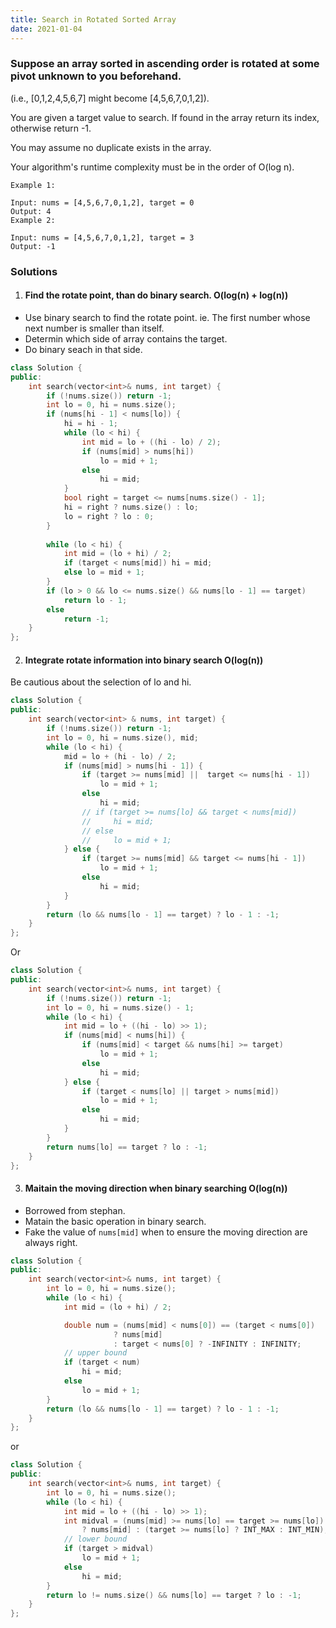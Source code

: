 ```yaml
---
title: Search in Rotated Sorted Array
date: 2021-01-04
---
```

### Suppose an array sorted in ascending order is rotated at some pivot unknown to you beforehand.

(i.e., [0,1,2,4,5,6,7] might become [4,5,6,7,0,1,2]).

You are given a target value to search. If found in the array return its index, otherwise return -1.

You may assume no duplicate exists in the array.

Your algorithm's runtime complexity must be in the order of O(log n).

```
Example 1:

Input: nums = [4,5,6,7,0,1,2], target = 0
Output: 4
Example 2:

Input: nums = [4,5,6,7,0,1,2], target = 3
Output: -1
```

### Solutions

1. #### Find the rotate point, than do binary search. O(log(n) + log(n))

- Use binary search to find the rotate point. ie. The first number whose next number is smaller than itself.
- Determin which side of array contains the target.
- Do binary seach in that side.

```cpp
class Solution {
public:
    int search(vector<int>& nums, int target) {
        if (!nums.size()) return -1;
        int lo = 0, hi = nums.size();
        if (nums[hi - 1] < nums[lo]) {
            hi = hi - 1;
            while (lo < hi) {
                int mid = lo + ((hi - lo) / 2);
                if (nums[mid] > nums[hi])
                    lo = mid + 1;
                else
                    hi = mid;
            }
            bool right = target <= nums[nums.size() - 1];
            hi = right ? nums.size() : lo;
            lo = right ? lo : 0;
        }
        
        while (lo < hi) {
            int mid = (lo + hi) / 2;
            if (target < nums[mid]) hi = mid;
            else lo = mid + 1;
        }
        if (lo > 0 && lo <= nums.size() && nums[lo - 1] == target)
            return lo - 1;
        else
            return -1;
    }
};
```

2. #### Integrate rotate information into binary search O(log(n))

Be cautious about the selection of lo and hi. 

```cpp
class Solution {
public:
    int search(vector<int> & nums, int target) {
        if (!nums.size()) return -1;
        int lo = 0, hi = nums.size(), mid;
        while (lo < hi) {
            mid = lo + (hi - lo) / 2;
            if (nums[mid] > nums[hi - 1]) {
                if (target >= nums[mid] ||  target <= nums[hi - 1])
                    lo = mid + 1;
                else
                    hi = mid;
                // if (target >= nums[lo] && target < nums[mid])
                //     hi = mid;
                // else
                //     lo = mid + 1;
            } else {
                if (target >= nums[mid] && target <= nums[hi - 1])
                    lo = mid + 1;
                else
                    hi = mid;
            }
        }
        return (lo && nums[lo - 1] == target) ? lo - 1 : -1;
    }
};
```
Or

```cpp
class Solution {
public:
    int search(vector<int>& nums, int target) {
        if (!nums.size()) return -1;
        int lo = 0, hi = nums.size() - 1;
        while (lo < hi) {
            int mid = lo + ((hi - lo) >> 1);
            if (nums[mid] < nums[hi]) {
                if (nums[mid] < target && nums[hi] >= target)
                    lo = mid + 1;
                else
                    hi = mid;
            } else {
                if (target < nums[lo] || target > nums[mid])
                    lo = mid + 1;
                else
                    hi = mid;
            }
        }
        return nums[lo] == target ? lo : -1;
    }
};
```

3. #### Maitain the moving direction when binary searching O(log(n))

- Borrowed from stephan.
- Matain the basic operation in binary search.
- Fake the value of `nums[mid]` when to ensure the moving direction are always right.

```cpp
class Solution {
public:
    int search(vector<int>& nums, int target) {
        int lo = 0, hi = nums.size();
        while (lo < hi) {
            int mid = (lo + hi) / 2;

            double num = (nums[mid] < nums[0]) == (target < nums[0])
                       ? nums[mid]
                       : target < nums[0] ? -INFINITY : INFINITY;
            // upper bound
            if (target < num)
                hi = mid;
            else
                lo = mid + 1;
        }
        return (lo && nums[lo - 1] == target) ? lo - 1 : -1;
    }
};
```

or

```cpp
class Solution {
public:
    int search(vector<int>& nums, int target) {
        int lo = 0, hi = nums.size();
        while (lo < hi) {
            int mid = lo + ((hi - lo) >> 1);
            int midval = (nums[mid] >= nums[lo] == target >= nums[lo]) 
                ? nums[mid] : (target >= nums[lo] ? INT_MAX : INT_MIN);
            // lower bound
            if (target > midval)
                lo = mid + 1;
            else
                hi = mid;
        }
        return lo != nums.size() && nums[lo] == target ? lo : -1;
    }
};
```